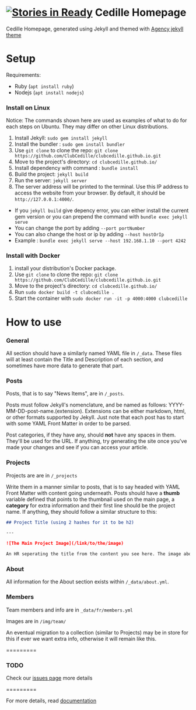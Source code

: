 [![Stories in Ready](https://badge.waffle.io/ClubCedille/clubcedille.github.io.png?label=ready&title=Ready)](https://waffle.io/ClubCedille/clubcedille.github.io)
Cedille Homepage
====================

Cedille Homepage, generated using Jekyll and themed with [Agency jekyll theme ](https://github.com/y7kim/agency-jekyll-theme)

# Setup

Requirements:

  * Ruby (`apt install ruby`)
  * Nodejs (`apt install nodejs`)

### Install on Linux

Notice: The commands shown here are used as examples of what to do for each steps on Ubuntu. They may differ on other Linux distributions. 

1. Install Jekyll: `sudo gem install jekyll`
2. Install the bundler : `sudo gem install bundler`
3. Use `git clone` to clone the repo: `git clone https://github.com/ClubCedille/clubcedille.github.io.git`
4. Move to the project's directory: `cd clubcedille.github.io/`
5. Install dependency with command : `bundle install`
6. Build the project: `jekyll build`
5. Run the server: `jekyll server`
6. The server address will be printed to the terminal. Use this IP address to access the website from your browser. By default, it should be `http://127.0.0.1:4000/`. 

 - If you `jekyll build` give depency error, you can either install the current gem version or you can prepend the command with ` bundle exec jekyll serve `
 - You can change the port by adding `--port portNumber` 
 - You can also change the host or ip by adding `--host hostOrIp`
 - Example :  ` bundle exec jekyll serve --host 192.168.1.10 --port 4242 `

### Install with Docker

1. install your distribution's Docker package.
2. Use `git clone` to clone the repo: `git clone https://github.com/ClubCedille/clubcedille.github.io.git`
3. Move to the project's directory: `cd clubcedille.github.io/`
4. Run  ` sudo docker build -t clubcedille . `
5. Start the container with ` sudo docker run -it -p 4000:4000 clubcedille `

# How to use

### General

All section should have a similarly named YAML file in `/_data`. These files will at least contain the Title and Description of each section, and sometimes have more data to generate that part.

### Posts

Posts, that is to say "News Items", are in `/_posts`.

Posts must follow Jekyll's nomenclature, and be named as follows: YYYY-MM-DD-post-name.(extension). Extensions can be either markdown, html, or other formats supported by Jekyll. Just note that each post has to start with some YAML Front Matter in order to be parsed.

Post categories, if they have any, should **not** have any spaces in them. They'll be used for the URL. If anything, try generating the site once you've made your changes and see if you can access your article.

### Projects 

Projects are are in `/_projects`

Write them in a manner similar to posts, that is to say headed with YAML Front Matter with content going underneath. Posts should have a **thumb** variable defined that points to the thumbnail used on the main page, a **category** for extra information and their first line should be the project name. If anything, they should follow a similar structure to this:

```markdown
## Project Title (using 2 hashes for it to be h2)

---

![The Main Project Image](/link/to/the/image)

An HR seperating the title from the content you see here. The image above should also be included.
```

### About

All information for the About section exists within `/_data/about.yml`.

### Members

Team members and info are in `_data/fr/members.yml`

Images are in `/img/team/`

An eventual migration to a collection (similar to Projects) may be in store for this if ever we want extra info, otherwise it will remain like this.

=========

### TODO

Check our [issues page](https://github.com/ClubCedille/clubcedille.github.io/issues) more details

=========

For more details, read [documentation](http://jekyllrb.com/)

